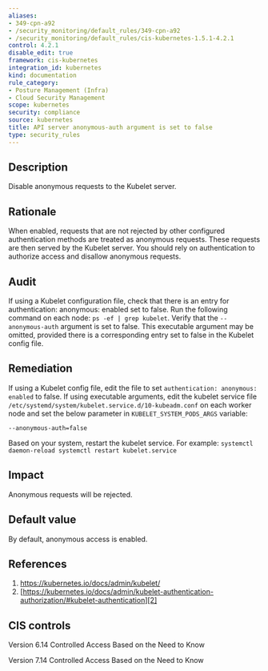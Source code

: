 ```yaml
---
aliases:
- 349-cpn-a92
- /security_monitoring/default_rules/349-cpn-a92
- /security_monitoring/default_rules/cis-kubernetes-1.5.1-4.2.1
control: 4.2.1
disable_edit: true
framework: cis-kubernetes
integration_id: kubernetes
kind: documentation
rule_category:
- Posture Management (Infra)
- Cloud Security Management
scope: kubernetes
security: compliance
source: kubernetes
title: API server anonymous-auth argument is set to false
type: security_rules
---
```


## Description

Disable anonymous requests to the Kubelet server.

## Rationale

When enabled, requests that are not rejected by other configured authentication methods are treated as anonymous requests. These requests are then served by the Kubelet server. You should rely on authentication to authorize access and disallow anonymous requests.

## Audit

If using a Kubelet configuration file, check that there is an entry for authentication: anonymous: enabled set to false. Run the following command on each node: `ps -ef | grep kubelet`. Verify that the `--anonymous-auth` argument is set to false. This executable argument may be omitted, provided there is a corresponding entry set to false in the Kubelet config file.

## Remediation

If using a Kubelet config file, edit the file to set `authentication: anonymous: enabled` to false. If using executable arguments, edit the kubelet service file `/etc/systemd/system/kubelet.service.d/10-kubeadm.conf` on each worker node and set the below parameter in `KUBELET_SYSTEM_PODS_ARGS` variable:

```
--anonymous-auth=false
```

Based on your system, restart the kubelet service. For example: `systemctl daemon-reload systemctl restart kubelet.service`

## Impact

Anonymous requests will be rejected.

## Default value

By default, anonymous access is enabled.

## References

1. [https://kubernetes.io/docs/admin/kubelet/ ][1]
2. [https://kubernetes.io/docs/admin/kubelet-authentication-authorization/#kubelet-authentication][2]

## CIS controls

Version 6.14 Controlled Access Based on the Need to Know

Version 7.14 Controlled Access Based on the Need to Know

[1]: https://kubernetes.io/docs/admin/kubelet/
[2]: https://kubernetes.io/docs/admin/kubelet-authentication-authorization/#kubelet-authentication
